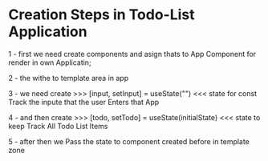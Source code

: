 # Creation Steps in Todo-List Application

1 - first we need create components and asign thats to App Component for render in own Applicatin;

2 - the withe to template area in app

3 - we need create >>> [input, setInput] = useState("") <<< state for const Track the inpute that the user Enters that App

4 - and then create  >>> [todo, setTodo] = useState(initialState) <<< state to  keep Track All Todo List Items

5 - after then we Pass the state to component created before in template zone 